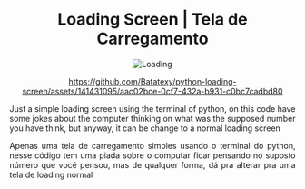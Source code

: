 <div align="center">
<h1>Loading Screen  | Tela de Carregamento</h1>

  ![Loading](https://github.com/Batatexy/python-loading-screen/assets/141431095/ed12b193-5ce0-407d-a328-c78533b64b82)

  https://github.com/Batatexy/python-loading-screen/assets/141431095/aac02bce-0cf7-432a-b931-c0bc7cadbd80
</div>

<div align="justify">
  <p>
    Just a simple loading screen using the terminal of python, on this code have some jokes about the computer thinking on what was the supposed number you have think, but anyway, it can be change to a normal loading screen
  </p>

  <p>
    Apenas uma tela de carregamento simples usando o terminal do python, nesse código tem uma piada sobre o computar ficar pensando no suposto número que você pensou, mas de qualquer forma, dá pra alterar pra uma tela de loading normal
  </p>
</div>
